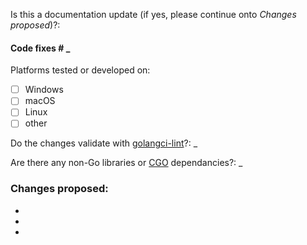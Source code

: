 Is this a documentation update (if yes, please continue onto _Changes proposed_)?:

#### Code fixes # \_

Platforms tested or developed on:

- [ ] Windows
- [ ] macOS
- [ ] Linux
- [ ] other

Do the changes validate with [golangci-lint](https://golangci-lint.run/)?: \_

Are there any non-Go libraries or [CGO](https://golang.org/cmd/cgo/) dependancies?: \_

### Changes proposed:

-
-
-
